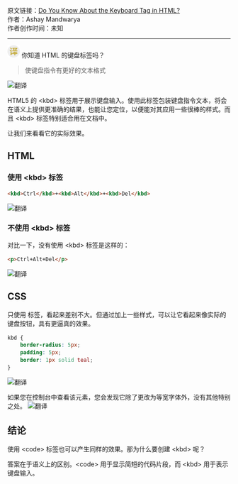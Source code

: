 原文链接：[Do You Know About the Keyboard Tag in HTML?](https://medium.com/better-programming/do-you-know-about-the-keyboard-tag-in-html-55bb3986f186 "你知道 HTML 的键盘标签吗？") <br/>
作者：Ashay Mandwarya<br/>
作者创作时间：未知

------------------------------------------------------------------------------------------------
![翻译](../images/publicFile/icon_teranlation.png) 你知道 HTML 的键盘标签吗？

> 使键盘指令有更好的文本格式

![翻译](https://user-gold-cdn.xitu.io/2020/4/16/1718234a47ade663?imageView2/0/w/1280/h/960/format/webp/ignore-error/1)

HTML5 的 \<kbd> 标签用于展示键盘输入。使用此标签包装键盘指令文本，将会在语义上提供更准确的结果，也能让您定位，以便能对其应用一些很棒的样式。而且 \<kbd> 标签特别适合用在文档中。

让我们来看看它的实际效果。

## HTML
### 使用 \<kbd> 标签
```html
<kbd>Ctrl</kbd>+<kbd>Alt</kbd>+<kbd>Del</kbd>
```
![翻译](https://user-gold-cdn.xitu.io/2020/4/16/1718234a038b5294?imageView2/0/w/1280/h/960/format/webp/ignore-error/1)

### 不使用 \<kbd> 标签
对比一下，没有使用 \<kbd> 标签是这样的：
```html
<p>Ctrl+Alt+Del</p>
```
![翻译](https://user-gold-cdn.xitu.io/2020/4/16/1718234a037aaa67?imageView2/0/w/1280/h/960/format/webp/ignore-error/1)

## CSS
只使用 <kbd> 标签，看起来差别不大。但通过加上一些样式，可以让它看起来像实际的键盘按钮，具有更逼真的效果。
```css
kbd {
	border-radius: 5px;
	padding: 5px;
	border: 1px solid teal;
}
```
![翻译](https://user-gold-cdn.xitu.io/2020/4/16/1718234a30f1272e?imageView2/0/w/1280/h/960/format/webp/ignore-error/1)

如果您在控制台中查看该元素，您会发现它除了更改为等宽字体外，没有其他特别之处。
![翻译](https://user-gold-cdn.xitu.io/2020/4/16/1718234a0aa4e736?imageView2/0/w/1280/h/960/format/webp/ignore-error/1)

## 结论
使用 \<code> 标签也可以产生同样的效果。那为什么要创建 \<kbd> 呢？

答案在于语义上的区别。\<code> 用于显示简短的代码片段，而 \<kbd> 用于表示键盘输入。